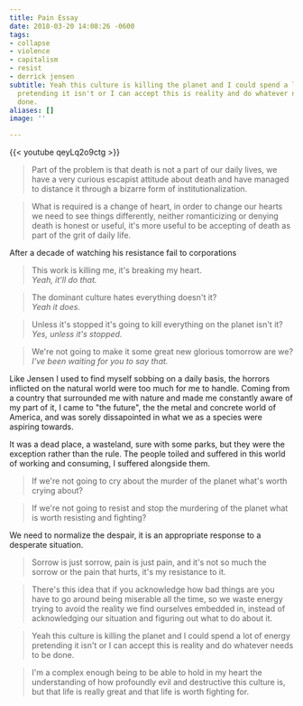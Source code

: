 ```yaml
---
title: Pain Essay
date: 2018-03-20 14:08:26 -0600
tags:
- collapse
- violence
- capitalism
- resist
- derrick jensen
subtitle: Yeah this culture is killing the planet and I could spend a lot of energy
  pretending it isn't or I can accept this is reality and do whatever needs to be
  done.
aliases: []
image: ''

---
```

{{< youtube qeyLq2o9ctg >}}

> Part of the problem is that death is not a part of our daily lives, we have a very curious escapist attitude about death and have managed to distance it through a bizarre form of institutionalization.

> What is required is a change of heart, in order to change our hearts we need to see things differently, neither romanticizing or denying death is honest or useful, it's more useful to be accepting of death as part of the grit of daily life.

After a decade of watching his resistance fail to corporations

> This work is killing me, it's breaking my heart.<br/>
> _Yeah, it'll do that._

> The dominant culture hates everything doesn't it?<br/>
> _Yeah it does._

> Unless it's stopped it's going to kill everything on the planet isn't it?<br/>
> _Yes, unless it's stopped._

> We're not going to make it some great new glorious tomorrow are we?<br/>
> _I've been waiting for you to say that._

Like Jensen I used to find myself sobbing on a daily basis, the horrors inflicted on the natural world were too much for me to handle. Coming from a country that surrounded me with nature and made me constantly aware of my part of it, I came to "the future", the the metal and concrete world of America, and was sorely dissapointed in what we as a species were aspiring towards.

It was a dead place, a wasteland, sure with some parks, but they were the exception rather than the rule. The people toiled and suffered in this world of working and consuming, I suffered alongside them.

> If we're not going to cry about the murder of the planet what's worth crying about?

> If we're not going to resist and stop the murdering of the planet what is worth resisting and fighting?

We need to normalize the despair, it is an appropriate response to a desperate situation.

> Sorrow is just sorrow, pain is just pain, and it's not so much the sorrow or the pain that hurts, it's my resistance to it.

> There's this idea that if you acknowledge how bad things are you have to go around being miserable all the time, so we waste energy trying to avoid the reality we find ourselves embedded in, instead of acknowledging our situation and figuring out what to do about it.

> Yeah this culture is killing the planet and I could spend a lot of energy pretending it isn't or I can accept this is reality and do whatever needs to be done.

> I'm a complex enough being to be able to hold in my heart the understanding of how profoundly evil and destructive this culture is, but that life is really great and that life is worth fighting for.